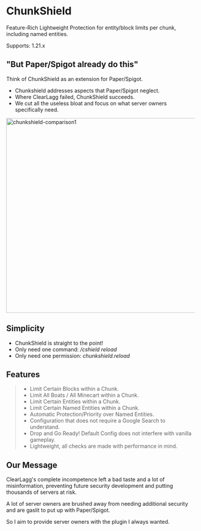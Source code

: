 # ChunkShield
Feature-Rich Lightweight Protection for entity/block limits per chunk, including named entities.

Supports: 1.21.x

## "But Paper/Spigot already do this"
Think of ChunkShield as an extension for Paper/Spigot. 
- Chunkshield addresses aspects that Paper/Spigot neglect.
- Where ClearLagg failed, ChunkShield succeeds.
- We cut all the useless bloat and focus on what server owners specifically need.

<img width="550" height="520" alt="chunkshield-comparison1" src="https://github.com/user-attachments/assets/c844361e-b8e1-446b-919e-37edceda1cd5" />


## Simplicity
- ChunkShield is straight to the point!
- Only need one command: */cshield reload*
- Only need one permission: *chunkshield.reload*

## Features
> - Limit Certain Blocks within a Chunk.
> - Limit All Boats / All Minecart within a Chunk.
> - Limit Certain Entities within a Chunk.
> - Limit Certain Named Entities within a Chunk.
> - Automatic Protection/Priority over Named Entities.
> - Configuration that does not require a Google Search to understand.
> - Drop and Go Ready! Default Config does not interfere with vanilla gameplay.
> - Lightweight, all checks are made with performance in mind.

## Our Message
ClearLagg's complete incompetence left a bad taste and a lot of misinformation, preventing future security development and putting thousands of servers at risk.

A lot of server owners are brushed away from needing additional security and are gaslit to put up with Paper/Spigot.

So I aim to provide server owners with the plugin I always wanted.
